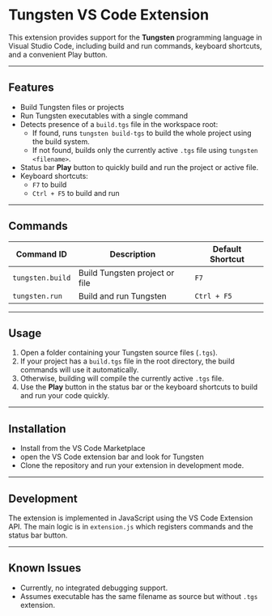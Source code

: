 # Tungsten VS Code Extension

This extension provides support for the **Tungsten** programming language in Visual Studio Code, including build and run commands, keyboard shortcuts, and a convenient Play button.

---

## Features

- Build Tungsten files or projects
- Run Tungsten executables with a single command
- Detects presence of a `build.tgs` file in the workspace root:
  - If found, runs `tungsten build-tgs` to build the whole project using the build system.
  - If not found, builds only the currently active `.tgs` file using `tungsten <filename>`.
- Status bar **Play** button to quickly build and run the project or active file.
- Keyboard shortcuts:
  - `F7` to build
  - `Ctrl + F5` to build and run

---

## Commands

| Command ID          | Description                    | Default Shortcut   |
| ------------------- | ------------------------------| ------------------ |
| `tungsten.build`    | Build Tungsten project or file | `F7`               |
| `tungsten.run`      | Build and run Tungsten         | `Ctrl + F5`        |

---

## Usage

1. Open a folder containing your Tungsten source files (`.tgs`).
2. If your project has a `build.tgs` file in the root directory, the build commands will use it automatically.
3. Otherwise, building will compile the currently active `.tgs` file.
4. Use the **Play** button in the status bar or the keyboard shortcuts to build and run your code quickly.

---

## Installation

- Install from the VS Code Marketplace
- open the VS Code extension bar and look for Tungsten
- Clone the repository and run your extension in development mode.

---

## Development

The extension is implemented in JavaScript using the VS Code Extension API. The main logic is in `extension.js` which registers commands and the status bar button.

---

## Known Issues

- Currently, no integrated debugging support.
- Assumes executable has the same filename as source but without `.tgs` extension.
